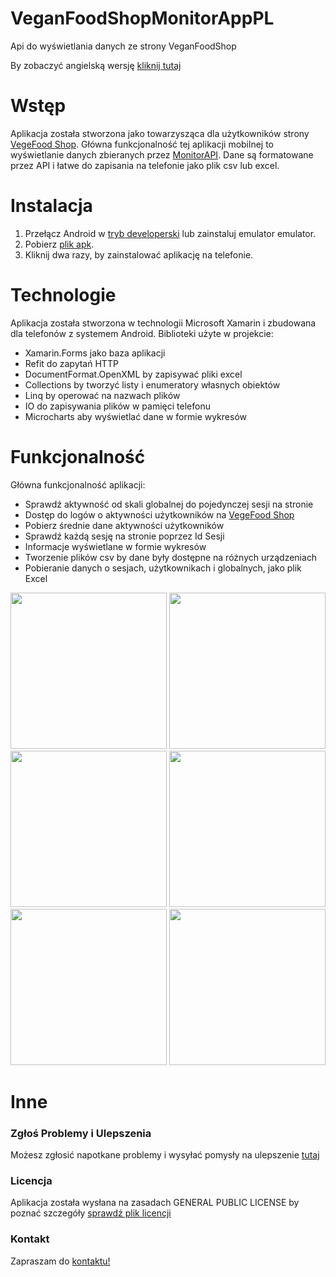 # VeganFoodShopMonitorAppPL
Api do wyświetlania danych ze strony VeganFoodShop

By zobaczyć angielską wersję [kliknij tutaj](https://github.com/TomaszOrpik/VeganFoodShopMonitorApp)

# Wstęp

Aplikacja została stworzona jako towarzysząca dla użytkowników strony [VegeFood Shop](https://vegeshop-714fb.web.app/). Główna funkcjonalność tej aplikacji mobilnej to wyświetlanie danych zbieranych przez [MonitorAPI](https://github.com/TomaszOrpik/MonitorApi_Nodejs). Dane są formatowane przez API i łatwe do zapisania na telefonie jako plik csv lub excel.

# Instalacja

1. Przełącz Android w [tryb developerski](https://developer.android.com/studio/debug/dev-options) lub zainstaluj emulator emulator.
2. Pobierz [plik apk](https://drive.google.com/file/d/1pPdcgERIIDkDwSjzhKXGYCoIFhM4toK4/view?usp=sharing).
3. Kliknij dwa razy, by zainstalować aplikację na telefonie.

# Technologie

Aplikacja została stworzona w technologii Microsoft Xamarin i zbudowana dla telefonów z systemem Android. 
Biblioteki użyte w projekcie:
* Xamarin.Forms jako baza aplikacji
* Refit do zapytań HTTP
* DocumentFormat.OpenXML by zapisywać pliki excel
* Collections by tworzyć listy i enumeratory własnych obiektów
* Linq by operować na nazwach plików
* IO do zapisywania plików w pamięci telefonu
* Microcharts aby wyświetlać dane w formie wykresów

# Funkcjonalność

Główna funkcjonalność aplikacji:
* Sprawdź aktywność od skali globalnej do pojedynczej sesji na stronie
* Dostęp do logów o aktywności użytkowników na [VegeFood Shop](https://vegeshop-714fb.web.app/)
* Pobierz średnie dane aktywności użytkowników
* Sprawdź każdą sesję na stronie poprzez Id Sesji
* Informacje wyświetlane w formie wykresów
* Tworzenie plików csv by dane były dostępne na różnych urządzeniach
* Pobieranie danych o sesjach, użytkownikach i globalnych, jako plik Excel

<kbd><img src="https://user-images.githubusercontent.com/54088860/92420325-fe1b7700-f172-11ea-8759-b8e0ef35b414.jpg" width="250"></kbd>
<kbd><img src="https://user-images.githubusercontent.com/54088860/92420346-1d1a0900-f173-11ea-950b-0e15fd4f5dfc.jpg" width="250"></kbd>
<kbd><img src="https://user-images.githubusercontent.com/54088860/92420555-5a32cb00-f174-11ea-8d33-6b6e37c8d402.jpg" width="250"></kbd>
<kbd><img src="https://user-images.githubusercontent.com/54088860/92420367-3b800480-f173-11ea-994a-dcfe831e2a89.jpg" width="250"></kbd>
<kbd><img src="https://user-images.githubusercontent.com/54088860/92420563-661e8d00-f174-11ea-9aae-8e307b53581e.jpg" width="250"></kbd>
<kbd><img src="https://user-images.githubusercontent.com/54088860/92420570-70d92200-f174-11ea-9148-abea465b7c75.jpg" width="250"></kbd>


# Inne

### Zgłoś Problemy i Ulepszenia
Możesz zgłosić napotkane problemy i wysyłać pomysły na ulepszenie [tutaj](https://github.com/TomaszOrpik/VeganFoodShopMonitorAppPL/issues/new)

### Licencja
Aplikacja została wysłana na zasadach GENERAL PUBLIC LICENSE by poznać szczegóły [sprawdź plik licencji](https://github.com/TomaszOrpik/MonitorApi_Nodejs/blob/master/LICENSE)

### Kontakt
Zapraszam do [kontaktu!](https://github.com/TomaszOrpik)
